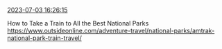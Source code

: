 [2023-07-03 16:26:15](https://mstdn.social/@hill_wanderer/110651085678007270)

How to Take a Train to All the Best National Parks <a href="https://www.outsideonline.com/adventure-travel/national-parks/amtrak-national-park-train-travel/" target="_blank" rel="nofollow noopener noreferrer" translate="no">https://www.outsideonline.com/adventure-travel/national-parks/amtrak-national-park-train-travel/</a>